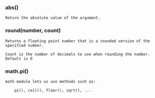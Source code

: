 ### abs()

    Return the absolute value of the argument.

### round(number, count)

    Returns a floating point number that is a rounded version of the specified number.

    Count is the number of decimals to use when rounding the number. Default is 0

### math.pi()

    math module lets us use methods such as:

        pi(), ceil(), floor(), sqrt(), ...